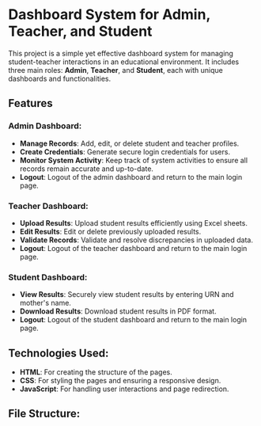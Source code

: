 # Dashboard System for Admin, Teacher, and Student

This project is a simple yet effective dashboard system for managing student-teacher interactions in an educational environment. It includes three main roles: **Admin**, **Teacher**, and **Student**, each with unique dashboards and functionalities.

## Features

### Admin Dashboard:
- **Manage Records**: Add, edit, or delete student and teacher profiles.
- **Create Credentials**: Generate secure login credentials for users.
- **Monitor System Activity**: Keep track of system activities to ensure all records remain accurate and up-to-date.
- **Logout**: Logout of the admin dashboard and return to the main login page.

### Teacher Dashboard:
- **Upload Results**: Upload student results efficiently using Excel sheets.
- **Edit Results**: Edit or delete previously uploaded results.
- **Validate Records**: Validate and resolve discrepancies in uploaded data.
- **Logout**: Logout of the teacher dashboard and return to the main login page.

### Student Dashboard:
- **View Results**: Securely view student results by entering URN and mother's name.
- **Download Results**: Download student results in PDF format.
- **Logout**: Logout of the student dashboard and return to the main login page.

## Technologies Used:
- **HTML**: For creating the structure of the pages.
- **CSS**: For styling the pages and ensuring a responsive design.
- **JavaScript**: For handling user interactions and page redirection.

## File Structure:
